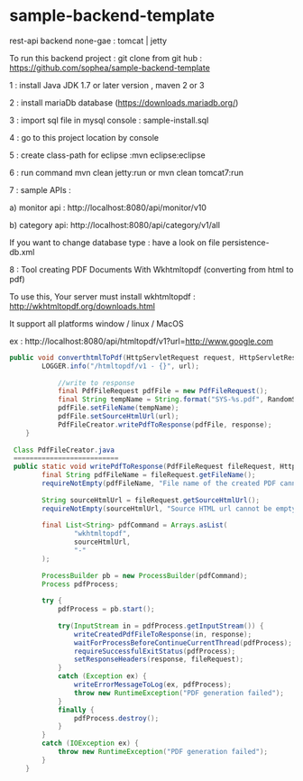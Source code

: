 sample-backend-template
=======================

rest-api backend none-gae : tomcat | jetty


To run this backend project : git clone from git hub : https://github.com/sophea/sample-backend-template

1 : install Java JDK 1.7 or later version , maven 2 or 3 

2 : install mariaDb database (https://downloads.mariadb.org/)

3 : import sql file in mysql console : sample-install.sql 

4 : go to this project location by console

5 : create class-path for eclipse :mvn eclipse:eclipse

6 : run command mvn clean jetty:run  or mvn clean tomcat7:run

7 : sample APIs :

 a) monitor api : http://localhost:8080/api/monitor/v10
 
 b) category api: http://localhost:8080/api/category/v1/all


If you want to change database type :  have a look on file persistence-db.xml


8 : Tool creating PDF Documents With Wkhtmltopdf (converting from html to pdf)

To use this, Your server must install wkhtmltopdf : http://wkhtmltopdf.org/downloads.html

It support all platforms window / linux / MacOS

ex : http://localhost:8080/api/htmltopdf/v1?url=http://www.google.com

```java
public void converthtmlToPdf(HttpServletRequest request, HttpServletResponse response, @RequestParam String url) {
        LOGGER.info("/htmltopdf/v1 - {}", url);
        
            //write to response
            final PdfFileRequest pdfFile = new PdfFileRequest();
            final String tempName = String.format("SYS-%s.pdf", RandomStringUtils.random(10, true, true));
            pdfFile.setFileName(tempName);
            pdfFile.setSourceHtmlUrl(url);
            PdfFileCreator.writePdfToResponse(pdfFile, response);
    }
    
 Class PdfFileCreator.java
 ==========================
 public static void writePdfToResponse(PdfFileRequest fileRequest, HttpServletResponse response) {
        final String pdfFileName = fileRequest.getFileName();
        requireNotEmpty(pdfFileName, "File name of the created PDF cannot be empty");
 
        String sourceHtmlUrl = fileRequest.getSourceHtmlUrl();
        requireNotEmpty(sourceHtmlUrl, "Source HTML url cannot be empty");
 
        final List<String> pdfCommand = Arrays.asList(
                "wkhtmltopdf",
                sourceHtmlUrl,
                "-"
        );
 
        ProcessBuilder pb = new ProcessBuilder(pdfCommand);
        Process pdfProcess;
 
        try {
            pdfProcess = pb.start();
 
            try(InputStream in = pdfProcess.getInputStream()) {
                writeCreatedPdfFileToResponse(in, response);
                waitForProcessBeforeContinueCurrentThread(pdfProcess);
                requireSuccessfulExitStatus(pdfProcess);
                setResponseHeaders(response, fileRequest);
            }
            catch (Exception ex) {
                writeErrorMessageToLog(ex, pdfProcess);
                throw new RuntimeException("PDF generation failed");
            }
            finally {
                pdfProcess.destroy();
            }
        }
        catch (IOException ex) {
            throw new RuntimeException("PDF generation failed");
        }
    }
```
